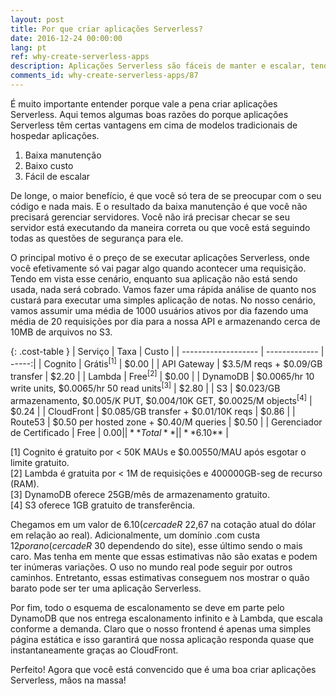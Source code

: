```yaml
---
layout: post
title: Por que criar aplicações Serverless?
date: 2016-12-24 00:00:00
lang: pt
ref: why-create-serverless-apps
description: Aplicações Serverless são fáceis de manter e escalar, tendo em vista que os recursos necessários para completar uma requisição são totalmente gerenciados pelo provedor cloud. Vale ressaltar que aplicações Serverless também só são cobradas pelo o que for usado, isso se traduz em um cenário onde manter uma pequena aplicação sai quase de graça.
comments_id: why-create-serverless-apps/87
---
```


É muito importante entender porque vale a pena criar aplicações Serverless. Aqui temos algumas boas razões do porque aplicações Serverless têm certas vantagens em cima de modelos tradicionais de hospedar aplicações.

1. Baixa manutenção
2. Baixo custo
3. Fácil de escalar

De longe, o maior benefício, é que você só tera de se preocupar com o seu código e nada mais. E o resultado da baixa manutenção é que você não precisará gerenciar servidores. Você não irá precisar checar se seu servidor está executando da maneira correta ou que você está seguindo todas as questões de segurança para ele.

O principal motivo é o preço de se executar aplicações Serverless, onde você efetivamente só vai pagar algo quando acontecer uma requisição. Tendo em vista esse cenário, enquanto sua aplicação não está sendo usada, nada será cobrado. Vamos fazer uma rápida análise de quanto nos custará para executar uma simples aplicação de notas. No nosso cenário, vamos assumir uma média de 1000 usuários ativos por dia fazendo uma média de 20 requisições por dia para a nossa API e armazenando cerca de 10MB de arquivos no S3.

{: .cost-table }
| Serviço             | Taxa          | Custo |
| ------------------- | ------------- | -----:|
| Cognito             | Grátis<sup>[1]</sup> | $0.00 |
| API Gateway         | $3.5/M reqs + $0.09/GB transfer | $2.20 |
| Lambda              | Free<sup>[2]</sup> | $0.00 |
| DynamoDB            | $0.0065/hr 10 write units, $0.0065/hr 50 read units<sup>[3]</sup> | $2.80 |
| S3                  | $0.023/GB armazenamento, $0.005/K PUT, $0.004/10K GET, $0.0025/M objects<sup>[4]</sup> | $0.24 |
| CloudFront                 | $0.085/GB transfer + $0.01/10K reqs | $0.86 |
| Route53                    | $0.50 per hosted zone + $0.40/M queries | $0.50 |
| Gerenciador de Certificado | Free | $0.00 |
| **Total** | | **$6.10** |

[1] Cognito é gratuito por < 50K MAUs e $0.00550/MAU após esgotar o limite gratuito.  
[2] Lambda é gratuita por < 1M de requisições e 400000GB-seg de recurso (RAM).  
[3] DynamoDB oferece 25GB/mês de armazenamento gratuito.  
[4] S3 oferece 1GB gratuito de transferência.    

Chegamos em um valor de $6.10 (cerca de R$ 22,67 na cotação atual do dólar em relação ao real). Adicionalmente, um domínio .com custa $12 por ano (cerca de R$ 30 dependendo do site), esse último sendo o mais caro. Mas tenha em mente que essas estimativas não são exatas e podem ter inúmeras variações. O uso no mundo real pode seguir por outros caminhos. Entretanto, essas estimativas conseguem nos mostrar o quão barato pode ser ter uma aplicação Serverless.

Por fim, todo o esquema de escalonamento se deve em parte pelo DynamoDB que nos entrega escalonamento infinito e à Lambda, que escala conforme a demanda. Claro que o nosso frontend é apenas uma simples página estática e isso garantirá que nossa aplicação responda quase que instantaneamente graças ao CloudFront.

Perfeito! Agora que você está convencido que é uma boa criar aplicações Serverless, mãos na massa!

